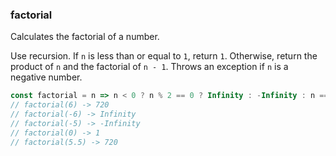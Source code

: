 ### factorial

Calculates the factorial of a number.

Use recursion.
If `n` is less than or equal to `1`, return `1`.
Otherwise, return the product of `n` and the factorial of `n - 1`.
Throws an exception if `n` is a negative number.

```js
const factorial = n => n < 0 ? n % 2 == 0 ? Infinity : -Infinity : n == 0 ? 1 : (n = Math.round(n), n * factorial(n-1) )
// factorial(6) -> 720
// factorial(-6) -> Infinity
// factorial(-5) -> -Infinity
// factorial(0) -> 1
// factorial(5.5) -> 720
```
